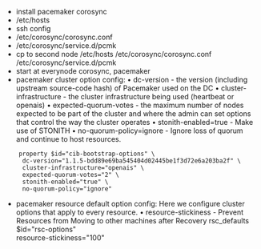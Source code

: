 - install pacemaker corosync
- /etc/hosts
- ssh config
- /etc/corosync/corosync.conf
- /etc/corosync/service.d/pcmk
- cp to second node /etc/hosts /etc/corosync/corosync.conf /etc/corosync/service.d/pcmk
- start at everynode corosync, pacemaker
- pacemaker cluster option config:
	• dc-version - the version (including upstream source-code hash) of Pacemaker used on the DC
	• cluster-infrastructure - the cluster infrastructure being used (heartbeat or openais)
	• expected-quorum-votes - the maximum number of nodes expected to be part of the cluster
	and where the admin can set options that control the way the cluster operates
	• stonith-enabled=true - Make use of STONITH
	• no-quorum-policy=ignore - Ignore loss of quorum and continue to host resources.
```
	property $id="cib-bootstrap-options" \
	 dc-version="1.1.5-bdd89e69ba545404d02445be1f3d72e6a203ba2f" \
	 cluster-infrastructure="openais" \
	 expected-quorum-votes="2" \
	 stonith-enabled="true" \
	 no-quorum-policy="ignore"
```
- pacemaker resource default option config:
	Here we configure cluster options that apply to every resource.
	• resource-stickiness - Prevent Resources from Moving  to other machines after Recovery
		rsc_defaults $id="rsc-options" \
		resource-stickiness="100"
